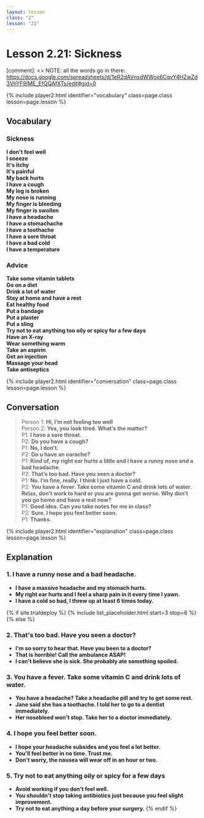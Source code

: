```yaml
---
layout: lesson
class: "2"
lesson: "21"
---
```



# Lesson 2.21: Sickness 

[comment]: <> NOTE: all the words go in there: https://docs.google.com/spreadsheets/d/1eR2dAVnsdWWox6CqvY4HZwZd3VhYF9IME_EfQQAfXTs/edit#gid=0

{% include player2.html identifier="vocabulary" class=page.class lesson=page.lesson %}
## Vocabulary 


### Sickness 
**I don't feel well**    
**I sneeze**    
**It's itchy**     
**It's painful**     
**My back hurts**    
**I have a cough**     
**My leg is broken**     
**My nose is running**     
**My finger is bleeding**     
**My finger is swollen**    
**I have a headache**    
**I have a stomachache**     
**I have a toothache**     
**I have a sore throat**     
**I have a bad cold**     
**I have a temperature**     

### Advice 
**Take some vitamin tablets**    
**Go on a diet**    
**Drink a lot of water**    
**Stay at home and have a rest**     
**Eat healthy food**     
**Put a bandage**     
**Put a plaster**    
**Put a sling**     
**Try not to eat anything too oily or spicy for a few days**    
**Have an X-ray**     
**Wear something warm**    
**Take an aspirin**     
**Get an injection**     
**Massage your head**     
**Take antiseptics**     








{% include player2.html identifier="conversation" class=page.class lesson=page.lesson %}

## Conversation

> Person 1: **Hi, I’m not feeling too well**   
> Person 2: **Yes, you look tired. What’s the matter?**    
> P1: **I have a sore throat.**   
> P2: **Do you have a cough?**  
> P1: **No, I don’t.**  
> P2: **Do u have an earache?**  
> P1: **Kind of, my right ear hurts a little and I have a runny nose and a bad headache.**  
> P2: **That’s too bad. Have you seen a doctor?**    
> P1: **No. I’m fine, really. I think I just have a cold.**    
> P2: **You have a fever. Take some vitamin C and drink lots of water. Relax, don’t work to hard or you are gonna get worse.  Why don’t you go home and have a rest now?**  
> P1: **Good idea. Can you take notes for me in class?**  
> P2: **Sure. I hope you feel better soon.**  
> P1: **Thanks.**  


{% include player2.html identifier="explanation" class=page.class lesson=page.lesson %}

## Explanation
### 1. I have a runny nose and a bad headache.
- **I have a massive headache and my stomach hurts.**  
- **My right ear hurts and I feel a sharp pain in it every time I yawn.**  
- **I have a cold so bad, I threw up at least 6 times today.**  


{% if site.trialdeploy %}
  {% include list_placeholder.html start=3 stop=6 %}
  {% else %}
  

### 2. That's too bad. Have you seen a doctor?
- **I'm so sorry to hear that. Have you been to a doctor?**
- **That is horrible! Call the ambulance ASAP!**
- **I can't believe she is sick. She probably ate something spoiled.**

### 3. You have a fever. Take some vitamin C and drink lots of water.
- **You have a headache? Take a headache pill and try to get some rest.**
- **Jane said she has a toothache. I told her to go to a dentist immediately.**
- **Her nosebleed won't stop. Take her to a doctor immediately.**  

### 4. I hope you feel better soon.  
- **I hope your headache subsides and you feel a lot better.**
- **You'll feel better in no time. Trust me.**
- **Don't worry, the nausea will wear off in an hour or two.**

### 5. Try not to eat anything oily or spicy for a few days

- **Avoid working if you don't feel well.**
- **You shouldn't stop taking antibiotics just because you feel slight improvement.**
- **Try not to eat anything a day before your surgery.**
{% endif %}